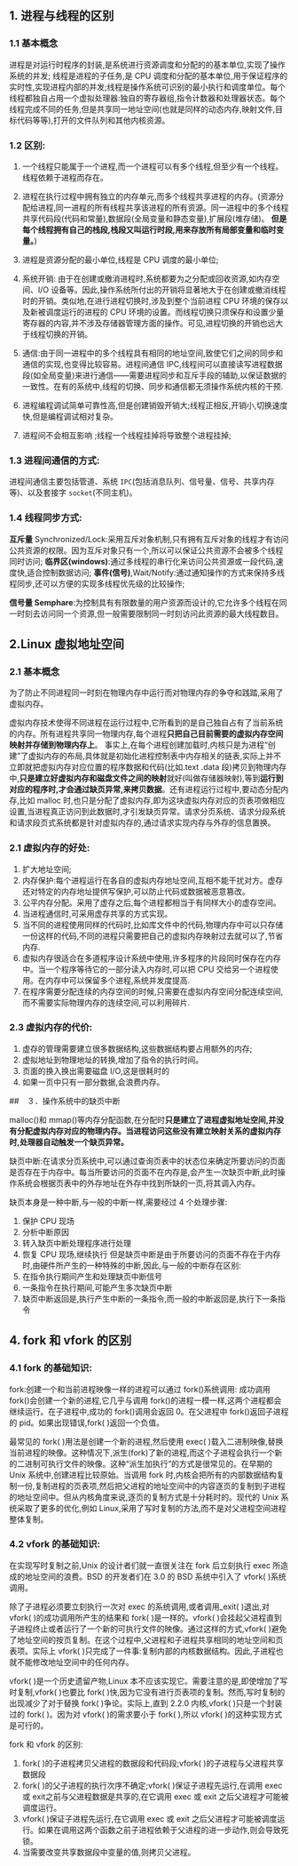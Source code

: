 ## 1. 进程与线程的区别

### 1.1 基本概念
进程是对运行时程序的封装,是系统进行资源调度和分配的的基本单位,实现了操作系统的并发;
线程是进程的子任务,是 CPU 调度和分配的基本单位,用于保证程序的实时性,实现进程内部的并发;线程是操作系统可识别的最小执行和调度单位。每个线程都独自占用一个虚拟处理器:独自的寄存器组,指令计数器和处理器状态。每个线程完成不同的任务,但是共享同一地址空间(也就是同样的动态内存,映射文件,目标代码等等),打开的文件队列和其他内核资源。

### 1.2 区别:
1. 一个线程只能属于一个进程,而一个进程可以有多个线程,但至少有一个线程。线程依赖于进程而存在。
   
2. 进程在执行过程中拥有独立的内存单元,而多个线程共享进程的内存。(资源分配给进程,同一进程的所有线程共享该进程的所有资源。同一进程中的多个线程共享代码段(代码和常量),数据段(全局变量和静态变量),扩展段(堆存储)。 **但是每个线程拥有自己的栈段,栈段又叫运行时段,用来存放所有局部变量和临时变量。**) 
   
3. 进程是资源分配的最小单位,线程是 CPU 调度的最小单位;
   
4. 系统开销: 由于在创建或撤消进程时,系统都要为之分配或回收资源,如内存空间、I/O 设备等。因此,操作系统所付出的开销将显著地大于在创建或撤消线程时的开销。类似地,在进行进程切换时,涉及到整个当前进程 CPU 环境的保存以及新被调度运行的进程的 CPU 环境的设置。而线程切换只须保存和设置少量寄存器的内容,并不涉及存储器管理方面的操作。可见,进程切换的开销也远大于线程切换的开销。
   
5. 通信:由于同一进程中的多个线程具有相同的地址空间,致使它们之间的同步和通信的实现,也变得比较容易。进程间通信 IPC,线程间可以直接读写进程数据段(如全局变量)来进行通信——需要进程同步和互斥手段的辅助,以保证数据的一致性。在有的系统中,线程的切换、同步和通信都无须操作系统内核的干预.


6. 进程编程调试简单可靠性高,但是创建销毁开销大;线程正相反,开销小,切换速度快,但是编程调试相对复杂。

7. 进程间不会相互影响 ;线程一个线程挂掉将导致整个进程挂掉;

### 1.3 进程间通信的方式:
进程间通信主要包括管道、系统 `IPC`(包括消息队列、信号量、信号、共享内存等)、以及套接字 `socket`(不同主机)。

### 1.4 线程同步方式:
**互斥量** Synchronized/Lock:采用互斥对象机制,只有拥有互斥对象的线程才有访问公共资源的权限。因为互斥对象只有一个,所以可以保证公共资源不会被多个线程同时访问;
**临界区(windows)**:通过多线程的串行化来访问公共资源或一段代码,速度快,适合控制数据访问;
**事件(信号)**,Wait/Notify:通过通知操作的方式来保持多线程同步,还可以方便的实现多线程优先级的比较操作;

**信号量 Semphare**:为控制具有有限数量的用户资源而设计的,它允许多个线程在同一时刻去访问同一个资源,但一般需要限制同一时刻访问此资源的最大线程数目。

## 2.Linux 虚拟地址空间
### 2.1 基本概念

为了防止不同进程同一时刻在物理内存中运行而对物理内存的争夺和践踏,采用了虚拟内存。

虚拟内存技术使得不同进程在运行过程中,它所看到的是自己独自占有了当前系统的内存。所有进程共享同一物理内存,每个进程**只把自己目前需要的虚拟内存空间映射并存储到物理内存上**。 事实上,在每个进程创建加载时,内核只是为进程“创建”了虚拟内存的布局,具体就是初始化进程控制表中内存相关的链表,实际上并不立即就把虚拟内存对应位置的程序数据和代码(比如.text .data 段)拷贝到物理内存中,**只是建立好虚拟内存和磁盘文件之间的映射**就好(叫做存储器映射),等到**运行到对应的程序时,才会通过缺页异常,来拷贝数据**。还有进程运行过程中,要动态分配内存,比如 malloc 时,也只是分配了虚拟内存,即为这块虚拟内存对应的页表项做相应设置,当进程真正访问到此数据时,才引发缺页异常。请求分页系统、请求分段系统和请求段页式系统都是针对虚拟内存的,通过请求实现内存与外存的信息置换。

### 2.1 虚拟内存的好处:
1. 扩大地址空间;
2. 内存保护:每个进程运行在各自的虚拟内存地址空间,互相不能干扰对方。虚存还对特定的内存地址提供写保护,可以防止代码或数据被恶意篡改。
3. 公平内存分配。采用了虚存之后,每个进程都相当于有同样大小的虚存空间。
4. 当进程通信时,可采用虚存共享的方式实现。
5. 当不同的进程使用同样的代码时,比如库文件中的代码,物理内存中可以只存储一份这样的代码,不同的进程只需要把自己的虚拟内存映射过去就可以了,节省内存.
6. 虚拟内存很适合在多道程序设计系统中使用,许多程序的片段同时保存在内存中。当一个程序等待它的一部分读入内存时,可以把 CPU 交给另一个进程使用。在内存中可以保留多个进程,系统并发度提高.
7. 在程序需要分配连续的内存空间的时候,只需要在虚拟内存空间分配连续空间,而不需要实际物理内存的连续空间,可以利用碎片.

### 2.3 虚拟内存的代价:
1. 虚存的管理需要建立很多数据结构,这些数据结构要占用额外的内存;
2. 虚拟地址到物理地址的转换,增加了指令的执行时间。
3. 页面的换入换出需要磁盘 I/O,这是很耗时的
4. 如果一页中只有一部分数据,会浪费内存。

##　３．操作系统中的缺页中断

malloc()和 mmap()等内存分配函数,在分配时**只是建立了进程虚拟地址空间,并没有分配虚拟内存对应的物理内存。当进程访问这些没有建立映射关系的虚拟内存时,处理器自动触发一个缺页异常。**

缺页中断:在请求分页系统中,可以通过查询页表中的状态位来确定所要访问的页面是否存在于内存中。每当所要访问的页面不在内存是,会产生一次缺页中断,此时操作系统会根据页表中的外存地址在外存中找到所缺的一页,将其调入内存。

缺页本身是一种中断,与一般的中断一样,需要经过 4 个处理步骤:
1. 保护 CPU 现场
2. 分析中断原因
3. 转入缺页中断处理程序进行处理
4. 恢复 CPU 现场,继续执行
但是缺页中断是由于所要访问的页面不存在于内存时,由硬件所产生的一种特殊的中断,因此,与一般的中断存在区别:
1. 在指令执行期间产生和处理缺页中断信号
2. 一条指令在执行期间,可能产生多次缺页中断
3. 缺页中断返回是,执行产生中断的一条指令,而一般的中断返回是,执行下一条指令

## 4. fork 和 vfork 的区别
### 4.1 fork 的基础知识:
fork:创建一个和当前进程映像一样的进程可以通过 fork()系统调用:
成功调用 fork()会创建一个新的进程,它几乎与调用 fork()的进程一模一样,这两个进程都会继续运行。在子进程中,成功的 fork()调用会返回 0。在父进程中 fork()返回子进程的 pid。如果出现错误,fork( )返回一个负值。

最常见的 fork( )用法是创建一个新的进程,然后使用 exec( )载入二进制映像,替换当前进程的映像。这种情况下,派生(fork)了新的进程,而这个子进程会执行一个新的二进制可执行文件的映像。这种“派生加执行”的方式是很常见的。在早期的 Unix 系统中,创建进程比较原始。当调用 fork 时,内核会把所有的内部数据结构复制一份,复制进程的页表项,然后把父进程的地址空间中的内容逐页的复制到子进程的地址空间中。但从内核角度来说,逐页的复制方式是十分耗时的。现代的 Unix 系统采取了更多的优化,例如 Linux,采用了写时复制的方法,而不是对父进程空间进程整体复制。

### 4.2 vfork 的基础知识:
在实现写时复制之前,Unix 的设计者们就一直很关注在 fork 后立刻执行 exec 所造成的地址空间的浪费。BSD 的开发者们在 3.0 的 BSD 系统中引入了 vfork( )系统调用。

除了子进程必须要立刻执行一次对 exec 的系统调用,或者调用_exit( )退出,对 vfork( )的成功调用所产生的结果和 fork( )是一样的。vfork( )会挂起父进程直到子进程终止或者运行了一个新的可执行文件的映像。通过这样的方式,vfork( )避免了地址空间的按页复制。在这个过程中,父进程和子进程共享相同的地址空间和页表项。实际上 vfork( )只完成了一件事:复制内部的内核数据结构。因此,子进程也就不能修改地址空间中的任何内存。

vfork( )是一个历史遗留产物,Linux 本不应该实现它。需要注意的是,即使增加了写时复制,vfork( )也要比 fork( )快,因为它没有进行页表项的复制。然而,写时复制的出现减少了对于替换 fork( )争论。实际上,直到 2.2.0 内核,vfork( )只是一个封装过的 fork( )。因为对 vfork( )的需求要小于 fork( ),所以 vfork( )的这种实现方式是可行的。

fork 和 vfork 的区别:
1. fork( )的子进程拷贝父进程的数据段和代码段;vfork( )的子进程与父进程共享数据段
2. fork( )的父子进程的执行次序不确定;vfork( )保证子进程先运行,在调用 exec 或 exit之前与父进程数据是共享的,在它调用 exec 或 exit 之后父进程才可能被调度运行。
3. vfork( )保证子进程先运行,在它调用 exec 或 exit 之后父进程才可能被调度运行。如果在调用这两个函数之前子进程依赖于父进程的进一步动作,则会导致死锁。
4. 当需要改变共享数据段中变量的值,则拷贝父进程。
